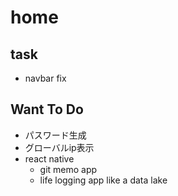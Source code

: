 # home

## task
* navbar fix

## Want To Do
* パスワード生成
* グローバルip表示
* react native
  * git memo app
  * life logging app like a data lake

